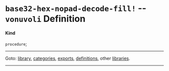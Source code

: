 

<a id='definition__vonuvoli__base32-hex-nopad-decode-fill_21'></a>

# `base32-hex-nopad-decode-fill!` -- `vonuvoli` Definition


<a id='definition__vonuvoli__base32-hex-nopad-decode-fill_21__kind'></a>

#### Kind

`procedure`;

----

Goto: [library](../../vonuvoli/_index.md#library__vonuvoli), [categories](../../vonuvoli/categories/_index.md#toc__vonuvoli__categories), [exports](../../vonuvoli/exports/_index.md#toc__vonuvoli__exports), [definitions](../../vonuvoli/definitions/_index.md#toc__vonuvoli__definitions), other [libraries](../../_libraries.md#toc__libraries).

----

